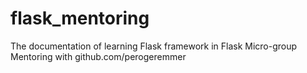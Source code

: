 # flask_mentoring
The documentation of learning Flask framework in Flask Micro-group Mentoring with github.com/perogeremmer
